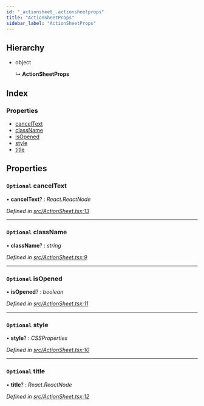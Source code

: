 ```yaml
---
id: "_actionsheet_.actionsheetprops"
title: "ActionSheetProps"
sidebar_label: "ActionSheetProps"
---
```


## Hierarchy

* object

  ↳ **ActionSheetProps**

## Index

### Properties

* [cancelText](_actionsheet_.actionsheetprops.md#optional-canceltext)
* [className](_actionsheet_.actionsheetprops.md#optional-classname)
* [isOpened](_actionsheet_.actionsheetprops.md#optional-isopened)
* [style](_actionsheet_.actionsheetprops.md#optional-style)
* [title](_actionsheet_.actionsheetprops.md#optional-title)

## Properties

### `Optional` cancelText

• **cancelText**? : *React.ReactNode*

*Defined in [src/ActionSheet.tsx:13](https://github.com/tarojsx/ui/blob/6701f45/src/ActionSheet.tsx#L13)*

___

### `Optional` className

• **className**? : *string*

*Defined in [src/ActionSheet.tsx:9](https://github.com/tarojsx/ui/blob/6701f45/src/ActionSheet.tsx#L9)*

___

### `Optional` isOpened

• **isOpened**? : *boolean*

*Defined in [src/ActionSheet.tsx:11](https://github.com/tarojsx/ui/blob/6701f45/src/ActionSheet.tsx#L11)*

___

### `Optional` style

• **style**? : *CSSProperties*

*Defined in [src/ActionSheet.tsx:10](https://github.com/tarojsx/ui/blob/6701f45/src/ActionSheet.tsx#L10)*

___

### `Optional` title

• **title**? : *React.ReactNode*

*Defined in [src/ActionSheet.tsx:12](https://github.com/tarojsx/ui/blob/6701f45/src/ActionSheet.tsx#L12)*
